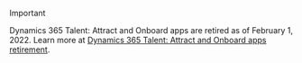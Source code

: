 > [!IMPORTANT]
> Dynamics 365 Talent: Attract and Onboard apps are retired as of February 1, 2022. Learn more at [Dynamics 365 Talent: Attract and Onboard apps retirement](../human-resources/hr-talent-retire).

